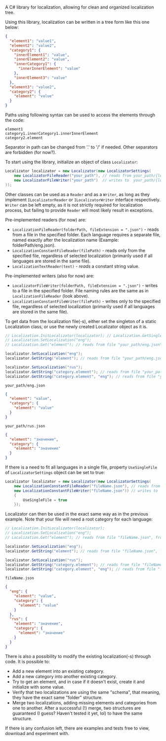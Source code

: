 A C# library for localization, allowing for clean and organized localization tree.

Using this library, localization can be written in a tree form like this one below:

```json
{
  "element1": "value1",
  "element2": "value2",
  "category1": {
    "innerElement1": "value",
    "innerElement2": "value",
    "innerCategory1": {
      "innerInnerElement": "value"
    },
    "innerElement3": "value"
  },
  "element3": "value2",
  "category2": {
    "element": "value"
  }
}
```

Paths using following syntax can be used to access the elements through the code:

```
element1
category1.innerCategory1.innerInnerElement
category2.element
```

Separator in path can be changed from '.' to '/' if needed. Other separators are forbidden (for now?).

To start using the library, initialize an object of class `Localizator`:

```cs
Localizator localizator = new Localizator(new LocalizatorSettings(
    new LocalizatorFileReader("your_path"), // reads from your_path/{localizationName}.json
    new LocalizatorFileWriter("your_path")  // writes to  your_path/{localizationName}.json
));
```

Other classes can be used as a `Reader` and as a `Writer`, as long as they implement `ILocalizatorReader` or `ILocalizatorWriter` interface respectively. `Writer` can be left empty, as it is not strictly required for localization process, but failing to provide `Reader` will most likely result in exceptions.

Pre-implemented readers (for now) are:
- `LocalizationFileReader(folderPath, fileExtension = ".json")` - reads from a file in the specified folder. Each language requires a separate file, named exactly after the localization name (Example: folderPath/eng.json).
- `LocalizationConstantFileReader(filePath)` - reads only from the specified file, regardless of selected localization (primarily used if all languages are stored in the same file).
- `LocalizationTextReader(text)` - *reads* a constant string value.

Pre-implemented writers (also for now) are:
- `LocalizatorFileWriter(folderPath, fileExtension = ".json")` - writes to a file in the specified folder. File naming rules are the same as in `LocalizationFileReader` (look above).
- `LocalizationConstantFileWriter(filePath)` - writes only to the specified file, regardless of selected localization (primarily used if all languages are stored in the same file).

To get data from the localization file(-s), either set the singleton of a static Localization class, or use the newly created Localizator object as it is.

```cs
// Localization.InitLocalizator(localizator); // Localization.GetSingleton() can be used, to retrieve it back
// Localization.SetLocalization("eng");
// Localization.Get("element"); // reads from file "your_path/eng.json", from path "element"

localizator.SetLocalization("eng");
localizator.GetString("element"); // reads from file "your_path/eng.json", from path "element"

localizator.SetLocalization("rus");
localizator.GetString("category.element"); // reads from file "your_path/rus.json", from path "category.element"
localizator.GetString("category.element", "eng"); // reads from file "your_path/eng.json", from path "category.element"
```
`your_path/eng.json`
```json
{
  "element": "value",
  "category": {
    "element": "value"
  }
}
```
`your_path/rus.json`
```json
{
  "element": "значение",
  "category": {
    "element": "значение"
  }
}
```

If there is a need to fit all languages in a single file, property `UseSingleFile` of `LocalizatorSettings` object can be set to true:

```cs
Localizator localizator = new Localizator(new LocalizatorSettings(
    new LocalizationConstantFileReader("fileName.json"), // reads from this file only
    new LocalizationConstantFileWriter("fileName.json")) // writes to  this file only
    {
        UseSingleFile = true
    });
```

Localizator can then be used in the exact same way as in the previous example. Note that your file will need a root category for each language:

```cs
// Localization.InitLocalizator(localizator);
// Localization.SetLocalization("eng");
// Localization.Get("element"); // reads from file "fileName.json", from path "eng.element"

localizator.SetLocalization("eng");
localizator.GetString("element"); // reads from file "fileName.json", from path "eng.element"

localizator.SetLocalization("rus");
localizator.GetString("category.element"); // reads from file "fileName.json", from path rus.category.element
localizator.GetString("category.element", "eng"); // reads from file "fileName.json", from path eng.category.element
```
`fileName.json`
```json
{
  "eng": {
    "element": "value",
    "category": {
      "element": "value"
    }
  },
  "rus": {
    "element": "значение",
    "category": {
      "element": "значение"
    }
  }
}
```

There is also a possibility to modify the existing localization(-s) through code. It is possible to:
  - Add a new element into an existing category.
  - Add a new category into another existing category.
  - Try to get an element, and in case if it doesn't exist, create it and initialize with some value.
  - Verify that two localizations are using the same "schema", that meaning, they have the exact same "folder" structure.
  - Merge two localizations, adding missing elements and categories from one to another. After a successful (!) merge, two structures are guaranteed (I guess? Haven't tested it yet, lol) to have the same structure.

If there is any confusion left, there are examples and tests free to view, download and experiment with.
